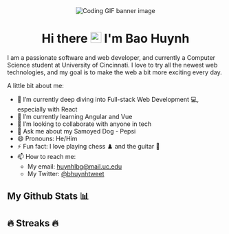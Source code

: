 <div align="center">
    <img src="https://media.giphy.com/media/dMLmQfCO7lCA2gX3tw/giphy.gif" alt="Coding GIF banner image" />
</div>

<h1 align="center"> Hi there <img src="https://media.giphy.com/media/hvRJCLFzcasrR4ia7z/giphy.gif" alt="" height="25px"/> I'm Bao Huynh </h1>

I am a passionate software and web developer, and currently a Computer Science student at University of Cincinnati. I love to try all the newest web technologies, and my goal is to make the web a bit more exciting every day.

A little bit about me:
-   🔭 I’m currently deep diving into Full-stack Web Development 💻, especially with React
-   🌱 I’m currently learning Angular and Vue
-   👯 I’m looking to collaborate with anyone in tech
-   💬 Ask me about my Samoyed Dog - Pepsi
-   😄 Pronouns: He/Him
-   ⚡ Fun fact: I love playing chess ♟️ and the guitar 🎸
-   📫 How to reach me:
    - My email: huynhlbg@mail.uc.edu
    - My Twitter: [@bhuynhtweet](https://twitter.com/bhuynhtweet)

## My Github Stats 📊

## 🔥 Streaks 🔥
